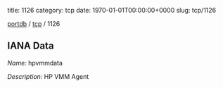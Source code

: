 title: 1126
category: tcp
date: 1970-01-01T00:00:00+0000
slug: tcp/1126

[portdb](/) / [tcp](/category/tcp.html) / 1126


## IANA Data

_Name:_ hpvmmdata

_Description:_ HP VMM Agent


